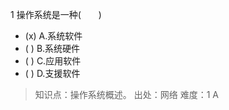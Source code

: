 1
操作系统是一种(　　)
- (x) A.系统软件　 
- ( ) B.系统硬件　　 
- ( ) C.应用软件　 
- ( ) D.支援软件

> 知识点：操作系统概述。
> 出处：网络
> 难度：1
> A
